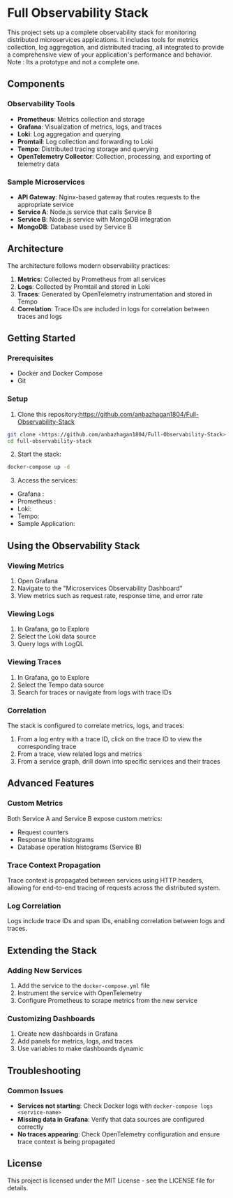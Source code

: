 # Full Observability Stack

This project sets up a complete observability stack for monitoring distributed microservices applications. It includes tools for metrics collection, log aggregation, and distributed tracing, all integrated to provide a comprehensive view of your application's performance and behavior.
Note : Its a prototype and not a complete one.

## Components

### Observability Tools

- **Prometheus**: Metrics collection and storage
- **Grafana**: Visualization of metrics, logs, and traces
- **Loki**: Log aggregation and querying
- **Promtail**: Log collection and forwarding to Loki
- **Tempo**: Distributed tracing storage and querying
- **OpenTelemetry Collector**: Collection, processing, and exporting of telemetry data

### Sample Microservices

- **API Gateway**: Nginx-based gateway that routes requests to the appropriate service
- **Service A**: Node.js service that calls Service B
- **Service B**: Node.js service with MongoDB integration
- **MongoDB**: Database used by Service B

## Architecture

The architecture follows modern observability practices:

1. **Metrics**: Collected by Prometheus from all services
2. **Logs**: Collected by Promtail and stored in Loki
3. **Traces**: Generated by OpenTelemetry instrumentation and stored in Tempo
4. **Correlation**: Trace IDs are included in logs for correlation between traces and logs

## Getting Started

### Prerequisites

- Docker and Docker Compose
- Git

### Setup

1. Clone this repository:https://github.com/anbazhagan1804/Full-Observability-Stack

```bash
git clone <https://github.com/anbazhagan1804/Full-Observability-Stack>
cd full-observability-stack
```

2. Start the stack:

```bash
docker-compose up -d
```

3. Access the services:

- Grafana :
- Prometheus :
- Loki: 
- Tempo: 
- Sample Application: 

## Using the Observability Stack

### Viewing Metrics

1. Open Grafana 
2. Navigate to the "Microservices Observability Dashboard"
3. View metrics such as request rate, response time, and error rate

### Viewing Logs

1. In Grafana, go to Explore
2. Select the Loki data source
3. Query logs with LogQL

### Viewing Traces

1. In Grafana, go to Explore
2. Select the Tempo data source
3. Search for traces or navigate from logs with trace IDs

### Correlation

The stack is configured to correlate metrics, logs, and traces:

1. From a log entry with a trace ID, click on the trace ID to view the corresponding trace
2. From a trace, view related logs and metrics
3. From a service graph, drill down into specific services and their traces

## Advanced Features

### Custom Metrics

Both Service A and Service B expose custom metrics:

- Request counters
- Response time histograms
- Database operation histograms (Service B)

### Trace Context Propagation

Trace context is propagated between services using HTTP headers, allowing for end-to-end tracing of requests across the distributed system.

### Log Correlation

Logs include trace IDs and span IDs, enabling correlation between logs and traces.

## Extending the Stack

### Adding New Services

1. Add the service to the `docker-compose.yml` file
2. Instrument the service with OpenTelemetry
3. Configure Prometheus to scrape metrics from the new service

### Customizing Dashboards

1. Create new dashboards in Grafana
2. Add panels for metrics, logs, and traces
3. Use variables to make dashboards dynamic

## Troubleshooting

### Common Issues

- **Services not starting**: Check Docker logs with `docker-compose logs <service-name>`
- **Missing data in Grafana**: Verify that data sources are configured correctly
- **No traces appearing**: Check OpenTelemetry configuration and ensure trace context is being propagated

## License

This project is licensed under the MIT License - see the LICENSE file for details.
